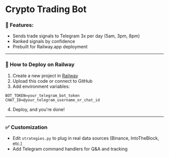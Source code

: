 
# Crypto Trading Bot

### 🔧 Features:
- Sends trade signals to Telegram 3x per day (5am, 3pm, 8pm)
- Ranked signals by confidence
- Prebuilt for Railway.app deployment

---

### 🚀 How to Deploy on Railway

1. Create a new project in [Railway](https://railway.app/)
2. Upload this code or connect to GitHub
3. Add environment variables:

```
BOT_TOKEN=your_telegram_bot_token
CHAT_ID=@your_telegram_username_or_chat_id
```

4. Deploy, and you're done!

---

### ✅ Customization
- Edit `strategies.py` to plug in real data sources (Binance, IntoTheBlock, etc.)
- Add Telegram command handlers for Q&A and tracking
